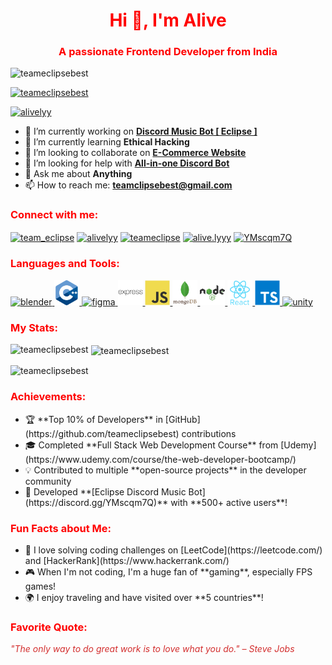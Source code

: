 <h1 align="center" style="color: red;">Hi 👋, I'm Alive</h1>
<h3 align="center" style="color: red;">A passionate Frontend Developer from India</h3>

<p align="left"> 
  <img src="https://komarev.com/ghpvc/?username=teameclipsebest&label=Profile%20views&color=red&style=flat" alt="teameclipsebest" /> 
</p>

<p align="left">
  <a href="https://github.com/ryo-ma/github-profile-trophy">
    <img src="https://github-profile-trophy.vercel.app/?username=teameclipsebest&theme=onedark&column=7" alt="teameclipsebest" />
  </a>
</p>

<p align="left"> 
  <a href="https://twitter.com/alivelyy" target="blank">
    <img src="https://img.shields.io/twitter/follow/alivelyy?logo=twitter&style=for-the-badge&color=red" alt="alivelyy" />
  </a> 
</p>

- 🔭 I’m currently working on **[Discord Music Bot [ Eclipse ]](https://discord.gg/YMscqm7Q)**
- 🌱 I’m currently learning **Ethical Hacking**
- 👯 I’m looking to collaborate on **[E-Commerce Website](https://discord.gg/YMscqm7Q)**
- 🤝 I’m looking for help with **[All-in-one Discord Bot](https://discord.gg/YMscqm7Q)**
- 💬 Ask me about **Anything**
- 📫 How to reach me: **teamclipsebest@gmail.com**

<h3 align="left" style="color: red;">Connect with me:</h3>
<p align="left">
  <a href="https://dev.to/team_eclipse" target="blank"><img align="center" src="https://raw.githubusercontent.com/rahuldkjain/github-profile-readme-generator/master/src/images/icons/Social/devto.svg" alt="team_eclipse" height="30" width="40" /></a>
  <a href="https://twitter.com/alivelyy" target="blank"><img align="center" src="https://raw.githubusercontent.com/rahuldkjain/github-profile-readme-generator/master/src/images/icons/Social/twitter.svg" alt="alivelyy" height="30" width="40" /></a>
  <a href="https://codesandbox.com/teameclipse" target="blank"><img align="center" src="https://raw.githubusercontent.com/rahuldkjain/github-profile-readme-generator/master/src/images/icons/Social/codesandbox.svg" alt="teameclipse" height="30" width="40" /></a>
  <a href="https://instagram.com/alive.lyyy" target="blank"><img align="center" src="https://raw.githubusercontent.com/rahuldkjain/github-profile-readme-generator/master/src/images/icons/Social/instagram.svg" alt="alive.lyyy" height="30" width="40" /></a>
  <a href="https://discord.gg/YMscqm7Q" target="blank"><img align="center" src="https://raw.githubusercontent.com/rahuldkjain/github-profile-readme-generator/master/src/images/icons/Social/discord.svg" alt="YMscqm7Q" height="30" width="40" /></a>
</p>

<h3 align="left" style="color: red;">Languages and Tools:</h3>
<p align="left">
  <a href="https://www.blender.org/" target="_blank" rel="noreferrer"> <img src="https://download.blender.org/branding/community/blender_community_badge_white.svg" alt="blender" width="40" height="40"/> </a>
  <a href="https://www.w3schools.com/cpp/" target="_blank" rel="noreferrer"> <img src="https://raw.githubusercontent.com/devicons/devicon/master/icons/cplusplus/cplusplus-original.svg" alt="cplusplus" width="40" height="40"/> </a>
  <a href="https://www.figma.com/" target="_blank" rel="noreferrer"> <img src="https://www.vectorlogo.zone/logos/figma/figma-icon.svg" alt="figma" width="40" height="40"/> </a>
  <a href="https://expressjs.com" target="_blank" rel="noreferrer"> <img src="https://raw.githubusercontent.com/devicons/devicon/master/icons/express/express-original-wordmark.svg" alt="express" width="40" height="40"/> </a>
  <a href="https://www.javascript.com" target="_blank" rel="noreferrer"> <img src="https://raw.githubusercontent.com/devicons/devicon/master/icons/javascript/javascript-original.svg" alt="javascript" width="40" height="40"/> </a>
  <a href="https://www.mongodb.com/" target="_blank" rel="noreferrer"> <img src="https://raw.githubusercontent.com/devicons/devicon/master/icons/mongodb/mongodb-original-wordmark.svg" alt="mongodb" width="40" height="40"/> </a>
  <a href="https://nodejs.org" target="_blank" rel="noreferrer"> <img src="https://raw.githubusercontent.com/devicons/devicon/master/icons/nodejs/nodejs-original-wordmark.svg" alt="nodejs" width="40" height="40"/> </a>
  <a href="https://reactjs.org/" target="_blank" rel="noreferrer"> <img src="https://raw.githubusercontent.com/devicons/devicon/master/icons/react/react-original-wordmark.svg" alt="react" width="40" height="40"/> </a>
  <a href="https://www.typescriptlang.org/" target="_blank" rel="noreferrer"> <img src="https://raw.githubusercontent.com/devicons/devicon/master/icons/typescript/typescript-original.svg" alt="typescript" width="40" height="40"/> </a>
  <a href="https://unity.com/" target="_blank" rel="noreferrer"> <img src="https://www.vectorlogo.zone/logos/unity3d/unity3d-icon.svg" alt="unity" width="40" height="40"/> </a>
</p>

<h3 align="left" style="color: red;">My Stats:</h3>
<p align="left">
  <img align="left" src="https://github-readme-stats.vercel.app/api/top-langs?username=teameclipsebest&show_icons=true&locale=en&layout=compact&theme=radical" alt="teameclipsebest" />
</p>

<p>&nbsp;<img align="center" src="https://github-readme-stats.vercel.app/api?username=teameclipsebest&show_icons=true&locale=en&theme=radical" alt="teameclipsebest" /></p>

<p><img align="center" src="https://github-readme-streak-stats.herokuapp.com/?user=teameclipsebest&theme=red" alt="teameclipsebest" /></p>

<h3 align="left" style="color: red;">Achievements:</h3>
<ul>
  <li>🏆 **Top 10% of Developers** in [GitHub](https://github.com/teameclipsebest) contributions</li>
  <li>🎓 Completed **Full Stack Web Development Course** from [Udemy](https://www.udemy.com/course/the-web-developer-bootcamp/)</li>
  <li>💡 Contributed to multiple **open-source projects** in the developer community</li>
  <li>🚀 Developed **[Eclipse Discord Music Bot](https://discord.gg/YMscqm7Q)** with **500+ active users**!</li>
</ul>

<h3 align="left" style="color: red;">Fun Facts about Me:</h3>
<ul>
  <li>👾 I love solving coding challenges on [LeetCode](https://leetcode.com/) and [HackerRank](https://www.hackerrank.com/)</li>
  <li>🎮 When I'm not coding, I'm a huge fan of **gaming**, especially FPS games!</li>
  <li>🌍 I enjoy traveling and have visited over **5 countries**!</li>
</ul>

<h3 align="left" style="color: red;">Favorite Quote:</h3>
<p align="left" style="font-style: italic; color: #d32f2f;">
  "The only way to do great work is to love what you do." – Steve Jobs
</p>

